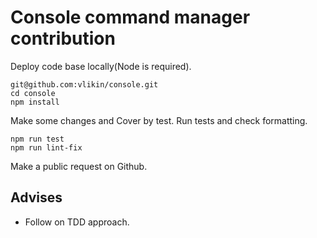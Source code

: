 # Console command manager contribution
Deploy code base locally(Node is required).
```
git@github.com:vlikin/console.git
cd console
npm install
```
Make some changes and Cover by test. Run tests and check formatting.
```
npm run test
npm run lint-fix
```
Make a public request on Github.

## Advises
* Follow on TDD approach.
